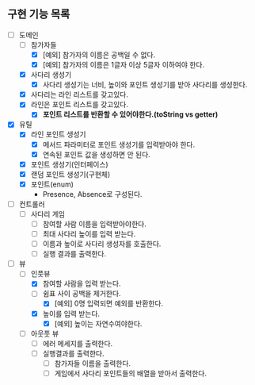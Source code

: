 ## 구현 기능 목록

- [ ] 도메인
  - [ ] 참가자들
      - [X] [예외] 참가자의 이름은 공백일 수 없다.
      - [X] [예외] 참가자의 이름은 1글자 이상 5글자 이하여야 한다.
  - [X] 사다리 생성기
    - [X] 사다리 생성기는 너비, 높이와 포인트 생성기를 받아 사다리를 생성한다.
  - [X] 사다리는 라인 리스트를 갖고있다.
  - [X] 라인은 포인트 리스트를 갖고있다.
    - [X] **포인트 리스트를 반환할 수 있어야한다.(toString vs getter)**

- [X] 유틸
  - [X] 라인 포인트 생성기
    - [X] 메서드 파라미터로 포인트 생성기를 입력받아야 한다.
    - [X] 연속된 포인트 값을 생성하면 안 된다.
  - [X] 포인트 생성기(인터페이스)
  - [X] 랜덤 포인트 생성기(구현체)
  - [X] 포인트(enum)
    - Presence, Absence로 구성된다.

- [ ] 컨트롤러
  - [ ] 사다리 게임
    - [ ] 참여할 사람 이름을 입력받아야한다.
    - [ ] 최대 사다리 높이를 입력 받는다.
    - [ ] 이름과 높이로 사다리 생성자를 호출한다.
    - [ ] 실행 결과를 출력한다.

- [ ] 뷰
  - [ ] 인풋뷰
    - [X] 참여할 사람을 입력 받는다.
    - [ ] 쉼표 사이 공백을 제거한다.
      - [X] [예외] 0명 입력되면 예외를 반환한다.
    - [X] 높이를 입력 받는다.
      - [X] [예외] 높이는 자연수여야한다.
  - [ ] 아웃풋 뷰
    - [ ] 에러 메세지를 출력한다.
    - [ ] 실행결과를 출력한다.
      - [ ] 참가자들 이름을 출력한다.
      - [ ] 게임에서 사다리 포인트들의 배열을 받아서 출력한다.
